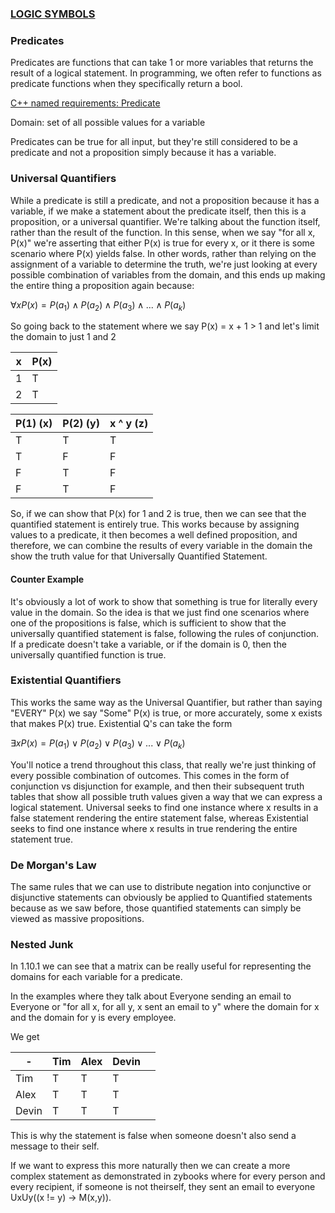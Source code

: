 
### [LOGIC SYMBOLS](https://en.wikipedia.org/wiki/Glossary_of_mathematical_symbols#:~:text=a%20category.-,Basic%20logic,-%5Bedit%5D)
### Predicates

Predicates are functions that can take 1 or more variables that returns the result of a logical statement. In programming, we often refer to functions as predicate functions when they specifically return a bool.

[C++ named requirements: Predicate](https://en.cppreference.com/w/cpp/named_req/Predicate)

Domain: set of all possible values for a variable

Predicates can be true for all input, but they're still considered to be a predicate and not a proposition simply because it has a variable.

### Universal Quantifiers

While a predicate is still a predicate, and not a proposition because it has a variable, if we make a statement about the predicate itself, then this is a proposition, or a universal quantifier. We're talking about the function itself, rather than the result of the function. In this sense, when we say "for all x, P(x)" we're asserting that either P(x) is true for every x, or it there is some scenario where P(x) yields false. In other words, rather than relying on the assignment of a variable to determine the truth, we're just looking at every possible combination of variables from the domain, and this ends up making the entire thing a proposition again because:

$∀xP(x) = P(a_1) ∧ P(a_2) ∧ P(a_3) ∧ ... ∧ P(a_k)$

So going back to the statement where we say P(x) = x + 1 > 1 and let's limit the domain to just 1 and 2

| x   | P(x) |
| --- | ---- |
| 1   | T    |
| 2   | T    |

| P(1) (x) | P(2) (y) | x ^ y (z) |
| -------- | -------- | --------- |
| T        | T        | T         |
| T        | F        | F         |
| F        | T        | F         |
| F        | T        | F         |
So, if we can show that P(x) for 1 and 2 is true, then we can see that the quantified statement is entirely true. This works because by assigning values to a predicate, it then becomes a well defined proposition, and therefore, we can combine the results of every variable in the domain the show the truth value for that Universally Quantified Statement.

#### Counter Example

It's obviously a lot of work to show that something is true for literally every value in the domain. So the idea is that we just find one scenarios where one of the propositions is false, which is sufficient to show that the universally quantified statement is false, following the rules of conjunction. If a predicate doesn't take a variable, or if the domain is 0, then the universally quantified function is true.

### Existential Quantifiers

This works the same way as the Universal Quantifier, but rather than saying "EVERY" P(x) we say "Some" P(x) is true, or more accurately, some x exists that makes P(x) true. Existential Q's can take the form 

$∃xP(x) = P(a_1) ∨ P(a_2) ∨ P(a_3) ∨ ... ∨ P(a_k)$

You'll notice a trend throughout this class, that really we're just thinking of every possible combination of outcomes. This comes in the form of conjunction vs disjunction for example, and then their subsequent truth tables that show all possible truth values given a way that we can express a logical statement. Universal seeks to find one instance where x results in a false statement rendering the entire statement false, whereas Existential seeks to find one instance where x results in true rendering the entire statement true.

### De Morgan's Law

The same rules that we can use to distribute negation into conjunctive or disjunctive statements can obviously be applied to Quantified statements because as we saw before, those quantified statements can simply be viewed as massive propositions. 

### Nested Junk

In 1.10.1 we can see that a matrix can be really useful for representing the domains for each variable for a predicate. 

In the examples where they talk about Everyone sending an email to Everyone or "for all x, for all y, x sent an email to y" where the domain for x and the domain for y is every employee.

We get 

| -     | Tim | Alex | Devin |     |
| ----- | --- | ---- | ----- | --- |
| Tim   | T   | T    | T     |     |
| Alex  | T   | T    | T     |     |
| Devin | T   | T    | T     |     |
This is why the statement is false when someone doesn't also send a message to their self.

If we want to express this more naturally then we can create a more complex statement as demonstrated in zybooks where for every person and every recipient, if someone is not theirself, they sent an email to everyone UxUy((x != y) -> M(x,y)).